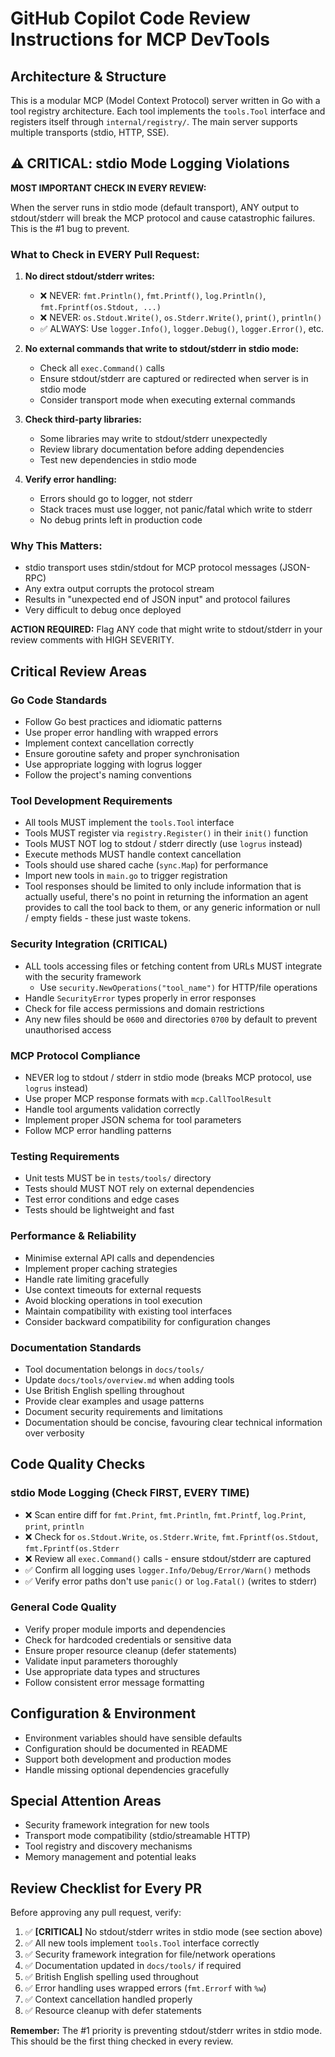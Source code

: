 # GitHub Copilot Code Review Instructions for MCP DevTools

## Architecture & Structure

This is a modular MCP (Model Context Protocol) server written in Go with a tool registry architecture. Each tool implements the `tools.Tool` interface and registers itself through `internal/registry/`. The main server supports multiple transports (stdio, HTTP, SSE).

## ⚠️ CRITICAL: stdio Mode Logging Violations

**MOST IMPORTANT CHECK IN EVERY REVIEW:**

When the server runs in stdio mode (default transport), ANY output to stdout/stderr will break the MCP protocol and cause catastrophic failures. This is the #1 bug to prevent.

### What to Check in EVERY Pull Request:
1. **No direct stdout/stderr writes:**
   - ❌ NEVER: `fmt.Println()`, `fmt.Printf()`, `log.Println()`, `fmt.Fprintf(os.Stdout, ...)`
   - ❌ NEVER: `os.Stdout.Write()`, `os.Stderr.Write()`, `print()`, `println()`
   - ✅ ALWAYS: Use `logger.Info()`, `logger.Debug()`, `logger.Error()`, etc.

2. **No external commands that write to stdout/stderr in stdio mode:**
   - Check all `exec.Command()` calls
   - Ensure stdout/stderr are captured or redirected when server is in stdio mode
   - Consider transport mode when executing external commands

3. **Check third-party libraries:**
   - Some libraries may write to stdout/stderr unexpectedly
   - Review library documentation before adding dependencies
   - Test new dependencies in stdio mode

4. **Verify error handling:**
   - Errors should go to logger, not stderr
   - Stack traces must use logger, not panic/fatal which write to stderr
   - No debug prints left in production code

### Why This Matters:
- stdio transport uses stdin/stdout for MCP protocol messages (JSON-RPC)
- Any extra output corrupts the protocol stream
- Results in "unexpected end of JSON input" and protocol failures
- Very difficult to debug once deployed

**ACTION REQUIRED:** Flag ANY code that might write to stdout/stderr in your review comments with HIGH SEVERITY.

## Critical Review Areas

### Go Code Standards
- Follow Go best practices and idiomatic patterns
- Use proper error handling with wrapped errors
- Implement context cancellation correctly
- Ensure goroutine safety and proper synchronisation
- Use appropriate logging with logrus logger
- Follow the project's naming conventions

### Tool Development Requirements
- All tools MUST implement the `tools.Tool` interface
- Tools MUST register via `registry.Register()` in their `init()` function
- Tools MUST NOT log to stdout / stderr directly (use `logrus` instead)
- Execute methods MUST handle context cancellation
- Tools should use shared cache (`sync.Map`) for performance
- Import new tools in `main.go` to trigger registration
- Tool responses should be limited to only include information that is actually useful, there's no point in returning the information an agent provides to call the tool back to them, or any generic information or null / empty fields - these just waste tokens.

### Security Integration (CRITICAL)
- ALL tools accessing files or fetching content from URLs MUST integrate with the security framework
  - Use `security.NewOperations("tool_name")` for HTTP/file operations
- Handle `SecurityError` types properly in error responses
- Check for file access permissions and domain restrictions
- Any new files should be `0600` and directories `0700` by default to prevent unauthorised access

### MCP Protocol Compliance
- NEVER log to stdout / stderr in stdio mode (breaks MCP protocol, use `logrus` instead)
- Use proper MCP response formats with `mcp.CallToolResult`
- Handle tool arguments validation correctly
- Implement proper JSON schema for tool parameters
- Follow MCP error handling patterns

### Testing Requirements
- Unit tests MUST be in `tests/tools/` directory
- Tests should MUST NOT rely on external dependencies
- Test error conditions and edge cases
- Tests should be lightweight and fast

### Performance & Reliability
- Minimise external API calls and dependencies
- Implement proper caching strategies
- Handle rate limiting gracefully
- Use context timeouts for external requests
- Avoid blocking operations in tool execution
- Maintain compatibility with existing tool interfaces
- Consider backward compatibility for configuration changes

### Documentation Standards
- Tool documentation belongs in `docs/tools/`
- Update `docs/tools/overview.md` when adding tools
- Use British English spelling throughout
- Provide clear examples and usage patterns
- Document security requirements and limitations
- Documentation should be concise, favouring clear technical information over verbosity

## Code Quality Checks

### stdio Mode Logging (Check FIRST, EVERY TIME)
- ❌ Scan entire diff for `fmt.Print`, `fmt.Println`, `fmt.Printf`, `log.Print`, `print`, `println`
- ❌ Check for `os.Stdout.Write`, `os.Stderr.Write`, `fmt.Fprintf(os.Stdout`, `fmt.Fprintf(os.Stderr`
- ❌ Review all `exec.Command()` calls - ensure stdout/stderr are captured
- ✅ Confirm all logging uses `logger.Info/Debug/Error/Warn()` methods
- ✅ Verify error paths don't use `panic()` or `log.Fatal()` (writes to stderr)

### General Code Quality
- Verify proper module imports and dependencies
- Check for hardcoded credentials or sensitive data
- Ensure proper resource cleanup (defer statements)
- Validate input parameters thoroughly
- Use appropriate data types and structures
- Follow consistent error message formatting

## Configuration & Environment
- Environment variables should have sensible defaults
- Configuration should be documented in README
- Support both development and production modes
- Handle missing optional dependencies gracefully

## Special Attention Areas

- Security framework integration for new tools
- Transport mode compatibility (stdio/streamable HTTP)
- Tool registry and discovery mechanisms
- Memory management and potential leaks

## Review Checklist for Every PR

Before approving any pull request, verify:

1. ✅ **[CRITICAL]** No stdout/stderr writes in stdio mode (see section above)
2. ✅ All new tools implement `tools.Tool` interface correctly
3. ✅ Security framework integration for file/network operations
4. ✅ Documentation updated in `docs/tools/` if required
5. ✅ British English spelling used throughout
6. ✅ Error handling uses wrapped errors (`fmt.Errorf` with `%w`)
7. ✅ Context cancellation handled properly
8. ✅ Resource cleanup with defer statements

**Remember:** The #1 priority is preventing stdout/stderr writes in stdio mode. This should be the first thing checked in every review.

